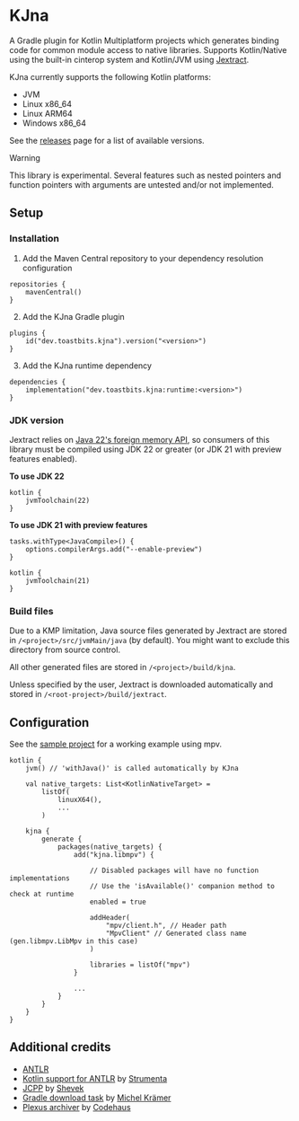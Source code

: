 # KJna

A Gradle plugin for Kotlin Multiplatform projects which generates binding code for common module access to native libraries. Supports Kotlin/Native using the built-in cinterop system and Kotlin/JVM using [Jextract](https://github.com/openjdk/jextract).

KJna currently supports the following Kotlin platforms:
- JVM
- Linux x86_64
- Linux ARM64
- Windows x86_64

See the [releases](https://github.com/toasterofbread/kjna/releases) page for a list of available versions.

> [!WARNING]
> This library is experimental. Several features such as nested pointers and function pointers with arguments are untested and/or not implemented.

## Setup

### Installation


1. Add the Maven Central repository to your dependency resolution configuration
```
repositories {
    mavenCentral()
}
```

2. Add the KJna Gradle plugin

```
plugins {
    id("dev.toastbits.kjna").version("<version>")
}
```

3. Add the KJna runtime dependency
```
dependencies {
    implementation("dev.toastbits.kjna:runtime:<version>")
}
```

### JDK version

Jextract relies on [Java 22's foreign memory API](https://docs.oracle.com/en/java/javase/22/core/foreign-function-and-memory-api.html), so consumers of this library must be compiled using JDK 22 or greater (or JDK 21 with preview features enabled).

**To use JDK 22**

```
kotlin {
    jvmToolchain(22)
}
```

**To use JDK 21 with preview features**

```
tasks.withType<JavaCompile>() {
    options.compilerArgs.add("--enable-preview")
}

kotlin {
    jvmToolchain(21)
}
```

### Build files

Due to a KMP limitation, Java source files generated by Jextract are stored in `/<project>/src/jvmMain/java` (by default). You might want to exclude this directory from source control.

All other generated files are stored in `/<project>/build/kjna`.

Unless specified by the user, Jextract is downloaded automatically and stored in `/<root-project>/build/jextract`.

## Configuration

See the [sample project](/sample/build.gradle.kts) for a working example using mpv.

```
kotlin {
    jvm() // 'withJava()' is called automatically by KJna

    val native_targets: List<KotlinNativeTarget> =
        listOf(
            linuxX64(),
            ...
        )

    kjna {
        generate {
            packages(native_targets) {
                add("kjna.libmpv") {

                    // Disabled packages will have no function implementations
                    // Use the 'isAvailable()' companion method to check at runtime
                    enabled = true

                    addHeader(
                        "mpv/client.h", // Header path
                        "MpvClient" // Generated class name (gen.libmpv.LibMpv in this case)
                    )

                    libraries = listOf("mpv")
                }

                ...
            }
        }
    }
}
```

## Additional credits

- [ANTLR](https://github.com/antlr/antlr4)
- [Kotlin support for ANTLR](https://github.com/Strumenta/antlr-kotlin) by [Strumenta](https://github.com/Strumenta)
- [JCPP](https://github.com/shevek/jcpp) by [Shevek](https://github.com/shevek)
- [Gradle download task](https://github.com/michel-kraemer/gradle-download-task) by [Michel Krämer](https://github.com/michel-kraemer)
- [Plexus archiver](https://github.com/codehaus-plexus/plexus-archiver) by [Codehaus](https://github.com/codehaus-plexus)
